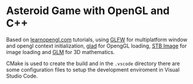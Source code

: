 # Asteroid Game with OpenGL and C++

Based on [learnopengl.com](https://learnopengl.com) tutorials, using [GLFW](http://www.glfw.org/) for multiplatform window and opengl context initialization, [glad](http://glad.dav1d.de/) for OpengGL loading, [STB Image](https://github.com/nothings/stb/blob/master/stb_image.h) for image loading and [GLM](https://github.com/g-truc/glm) for 3D mathematics.

CMake is used to create the build and in the `.vscode` directory there are some configuration files to setup the development enviroment in Visual Studio Code.